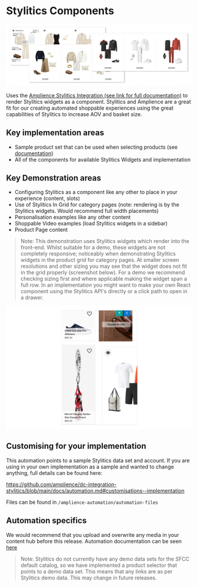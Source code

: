 # Stylitics Components

![Stylitics Components](./media/stylitics-main.png)

Uses the [Amplience Stylitics Integration (see link for full documentation)](https://github.com/amplience/dc-integration-stylitics) to render Stylitics widgets as a component. Stylitics and Amplience are a great fit for our creating automated shoppable experiences using the great capabilities of Stylitics to increase AOV and basket size.

## Key implementation areas
* Sample product set that can be used when selecting products (see [documentation](https://github.com/amplience/dc-integration-middleware/blob/main/docs/vendor/commerce/rest.md))
* All of the components for available Stylitics Widgets and implementation

## Key Demonstration areas
* Configuring Stylitics as a component like any other to place in your experience (content, slots)
* Use of Stylitics In Grid for category pages (note: rendering is by the Stylitics widgets. Would recommend full width placements)
* Personalisation examples like any other content
* Shoppable Video examples (load Stylitics widgets in a sidebar)
* Product Page content

> Note: This demonstration uses Stylitics widgets which render into the front-end. Whilst suitable for a demo, these widgets are not completely responsive; noticeably when demonstrating Stylitics widgets in the product grid for category pages. At smaller screen resolutions and other sizing you may see that the widget does not fit in the grid properly (screenshot below). For a demo we recommend checking sizing first and where applicable making the widget span a full row. In an implementation you might want to make your own React component using the Stylitics API's directly or a click path to open in a drawer.

![Stylitics Grid Sizing](./media/stylitics-grid-sizing-v2.png)


## Customising for your implementation
This automation points to a sample Stylitics data set and account. If you are using in your own implementation as a sample and wanted to change anything, full details can be found here: 

https://github.com/amplience/dc-integration-stylitics/blob/main/docs/automation.md#customisations--implementation

Files can be found in `/amplience-automation/automation-files`

## Automation specifics
We would recommend that you upload and overwrite any media in your content hub before this release. Automation documentation can be seen [here](./automation.md#media)

> Note: Stylitics do not currently have any demo data sets for the SFCC default catalog, so we have implemented a product selector that points to a demo data set. This means that any links are as per Stylitics demo data. This may change in future releases.
